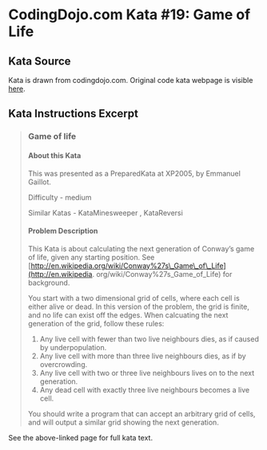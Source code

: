 # CodingDojo.com Kata #19: Game of Life

## Kata Source

Kata is drawn from codingdojo.com. Original code kata webpage is visible
[here](https://codingdojo.org/kata/GameOfLife/).

## Kata Instructions Excerpt

> ### Game of life
> 
> #### About this Kata
> 
> This was presented as a PreparedKata at XP2005, by Emmanuel Gaillot.
> 
> Difficulty - medium
> 
> Similar Katas - KataMinesweeper , KataReversi
> 
> #### Problem Description
> 
> This Kata is about calculating the next generation of
> Conway’s game of life, given any starting position. See
> [http://en.wikipedia.org/wiki/Conway%27s\_Game\_of\_Life](http://en.wikipedia.
> org/wiki/Conway%27s_Game_of_Life) for background.
>
> You start with a two dimensional grid of cells, where each cell is either
> alive or dead. In this version of the problem, the grid is finite, and no life
> can exist off the edges. When calcuating the next generation of the grid,
> follow these rules:
> 
> 1. Any live cell with fewer than two live neighbours dies, as if caused by underpopulation.
> 2. Any live cell with more than three live neighbours dies, as if by overcrowding.
> 3. Any live cell with two or three live neighbours lives on to the next generation.
> 4. Any dead cell with exactly three live neighbours becomes a live cell.
> 
> You should write a program that can accept an arbitrary grid of cells, and
> will output a similar grid showing the next generation.

See the above-linked page for full kata text.
